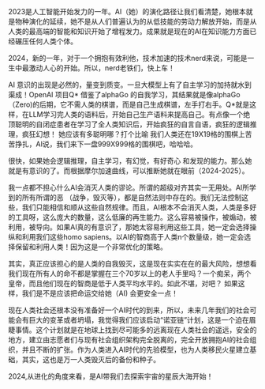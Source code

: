 2023是人工智能开始发力的一年。AI（她）的演化路径让我们看清楚，她根本就是物种演化的延续，她不是从人们普遍认为的从低技能的劳动力解放开始，而是从人类的最高端的智能和知识开始了增程发力。成果就是现在的AI在知识能力方面已经碾压任何人类个体。

2024，新的一年，对于一个拥抱有效利他，技术加速的技术nerd来说，可能是一生中最激动人心的开始。所以，nerd老铁们，快上车！

AI 意识的出现是必然的，量变到质变。一旦大模型上有了自主学习的加持就水到渠成！OpenAI 项目Q* 借鉴了alphaGo 的自我学习，其结果就是像alphaGo（Zero)的后期，它不需人类的棋谱，而是自己生成棋谱，左手打右手。Q*就是这样，在LLM学习完人类的语料后，开始自己生产语料来提高自己。有点像一个绝顶聪明的自闭症患者在学习了全人类知识后，开始疯狂的自言自语，疯狂的逻辑推理，疯狂幻想！ 她应该有多聪明哪？打个比喻 我们人类还在19X19格的围棋上苦苦挣扎，AI说，我们来下一盘999X999格的围棋吧，哈哈哈。

很快，如果她会逻辑推理，自主学习，有幻觉，有好奇心 和发现的能力。那么她就是有意识的了。而根据摩尔加速曲线，可以推断她就在眼前（2024-2025）。

我一点都不担心什么AI会消灭人类的谬论。所谓的超级对齐其实一无用处。AI所学到的所有所谓的恶 （战争，毁灭等），都是自然法则中存在的。我们无法控制这些，我们只能相信和顺从这些自然规律。而且，AI根本不会消灭人类，人类是多好的工具呀，这么庞大的数量，这么低廉的再生能力。这么容易被操作，被煽动，被利用，被导向。如果AI真的有意识了，那她太容易利用这些工具，她一定会选择操纵和利用我们这些homo sapiens。以AI的智商高于人类n个数量级，她一定会选择保留和利用人类！因为这是一个非常优化的策略。

其实，真正应该担心的是人类的自我毁灭，这是现在实实在在的最大风险，想想看我们现在所有人的命不都是掌握在三个70岁以上的老人手里吗？一个痴呆，两个皇帝，而且他们现在的智商是低于人类平均水平的。如此不堪，对吧？ 如果这样，我们是不是应该把命运交给她（AI) 会更安全一点！

现在人类社会还根本没有准备好一个AI时代的到来，所以，未来几年我们的社会可能会有巨大的变革或者坍塌，我觉得我们应该启动“诺亚链”计划，这是一个迫在眉睫事情。这个计划就是在地球上找到尽可能多的远离现在人类社会的遥远，安全的地方，建立由志愿者们与现有社会组织架构完全脱离的，完全开放拥抱AI的社会组织，并且不断的扩张。作为人类进入AI时代的先验模型，也为人类移民火星建立基础，其实，这也是万一人类毁灭后的备份和种子。

2024,从进化的角度来看，是AI带我们去探索宇宙的星辰大海开始！
